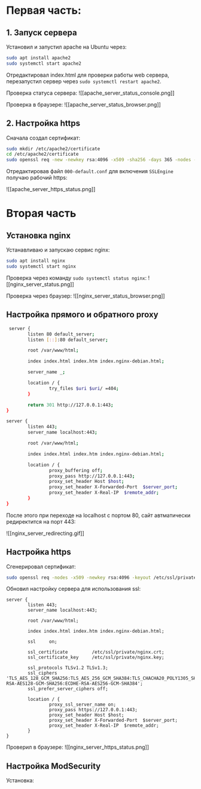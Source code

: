 # Первая часть:

## 1. Запуск сервера
Установил и запустил apache на Ubuntu через:

```bash
sudo apt install apache2
sudo systemctl start apache2
```

Отредактировал index.html для проверки работы web сервера, перезапустил сервер через `sudo systemctl restart apache2`.

Проверка статуса сервера:
![[apache_server_status_console.png]]

Проверка в браузере:
![[apache_server_status_browser.png]]

## 2. Настройка https

Сначала создал сертификат:

```bash
sudo mkdir /etc/apache2/certificate
cd /etc/apache2/certificate
sudo openssl req -new -newkey rsa:4096 -x509 -sha256 -days 365 -nodes -out apache-certificate.crt -keyout apache.key
```

Отредактировав файл `000-default.conf` для включения `SSLEngine` получаю рабочий https:

![[apache_server_https_status.png]]

# Вторая часть

## Установка nginx

Устанавливаю и запускаю сервис nginx:

```bash
sudo apt install nginx
sudo systemctl start nginx
```

Проверка через команду `sudo systemctl status nginx`:
![[nginx_server_status.png]]

Проверка через браузер:
![[nginx_server_status_browser.png]]
## Настройка прямого и обратного proxy

```bash
 server {
        listen 80 default_server;
        listen [::]:80 default_server;

        root /var/www/html;

        index index.html index.htm index.nginx-debian.html;

        server_name _;

        location / {
                try_files $uri $uri/ =404;
        }

        return 301 http://127.0.0.1:443;
}

server {
        listen 443;
        server_name localhost:443;

        root /var/www/html;

        index index.html index.htm index.nginx-debian.html;

        location / {
                proxy_buffering off;
                proxy_pass http://127.0.0.1:443;
                proxy_set_header Host $host;
                proxy_set_header X-Forwarded-Port  $server_port;
                proxy_set_header X-Real-IP  $remote_addr;
        }
}
```

После этого при переходе на localhost с портом 80, сайт автматически редиректится на порт 443:

![[nginx_server_redirecting.gif]]
## Настройка https
Сгенерировал сертификат:

```bash
sudo openssl req -nodes -x509 -newkey rsa:4096 -keyout /etc/ssl/private/nginx.key -out /etc/ssl/private/nginx.crt -days 365
```


Обновил настройку сервера для использования ssl:
```
server {
        listen 443;
        server_name localhost:443;

        root /var/www/html;

        index index.html index.htm index.nginx-debian.html;

        ssl     on;

        ssl_certificate         /etc/ssl/private/nginx.crt;
        ssl_certificate_key     /etc/ssl/private/nginx.key;

        ssl_protocols TLSv1.2 TLSv1.3;
        ssl_ciphers 'TLS_AES_128_GCM_SHA256:TLS_AES_256_GCM_SHA384:TLS_CHACHA20_POLY1305_SHA256:ECDHE-RSA-AES128-GCM-SHA256:ECDHE-RSA-AES256-GCM-SHA384';
        ssl_prefer_server_ciphers off;

        location / {
                proxy_ssl_server_name on;
                proxy_pass https://127.0.0.1:443;
                proxy_set_header Host $host;
                proxy_set_header X-Forwarded-Port  $server_port;
                proxy_set_header X-Real-IP  $remote_addr;
        }
}
```


Проверил в браузере:
![[nginx_server_https_status.png]]
## Настройка ModSecurity

Установка:
